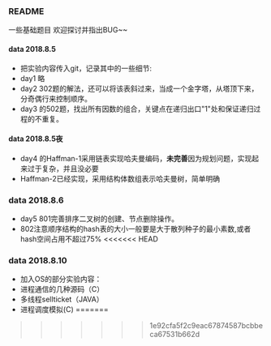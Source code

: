 
### README

一些基础题目
欢迎探讨并指出BUG~~


#### data 2018.8.5

* 把实验内容传入git，记录其中的一些细节:
* day1 略
* day2 302题的解法，还可以将该表斜过来，当成一个金字塔，从塔顶下来，分奇偶行来控制顺序。
* day3 的502题，找出所有因数的组合，关键点在递归出口"1"处和保证递归过程的不重复。

#### data 2018.8.5夜
* day4 的Haffman-1采用链表实现哈夫曼编码，**未完善**因为规划问题，实现起来过于复杂，并且没必要
* Haffman-2已经实现，采用结构体数组表示哈夫曼树，简单明确

### data 2018.8.6
* day5 801完善排序二叉树的创建、节点删除操作。
* 802注意顺序结构的hash表的大小一般要是大于散列种子的最小素数,或者hash空间占用不超过75%
<<<<<<< HEAD

### data 2018.8.10
* 加入OS的部分实验内容：
* 进程通信的几种源码（C）
* 多线程sellticket（JAVA）
* 进程调度模拟(C)
=======
>>>>>>> 1e92cfa5f2c9eac67874587bcbbeca67531b662d

